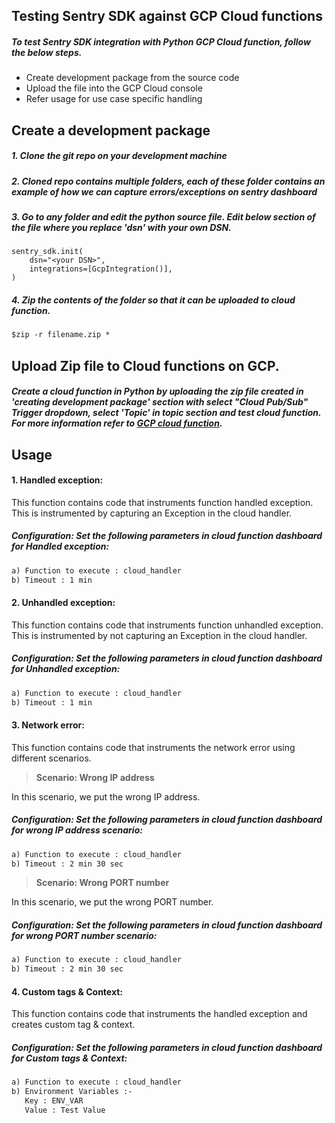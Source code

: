 

## Testing Sentry SDK against GCP Cloud functions

##### To test Sentry SDK integration with Python GCP Cloud function, follow the below steps.

 - Create development package from the source code
 - Upload the file into the GCP Cloud console
 - Refer usage for use case specific handling


## Create a development package

##### 1. Clone the git repo on your development machine

##### 2. Cloned repo contains multiple folders, each of these folder contains an example of how we can capture errors/exceptions on sentry dashboard

##### 3. Go to any folder and edit the python source file. Edit below section of the file where you replace 'dsn' with your own DSN.
```
sentry_sdk.init(
    dsn="<your DSN>",
    integrations=[GcpIntegration()],
)
```

##### 4. Zip the contents of the folder so that it can be uploaded to cloud function.
```html
$zip -r filename.zip *
```

## Upload Zip file to Cloud functions on GCP.

#####  Create a cloud function in Python by uploading the zip file created in 'creating development package' section with select "Cloud Pub/Sub" Trigger dropdown, select 'Topic' in topic section and test cloud function. For more information refer to [GCP cloud function](https://cloud.google.com/functions/docs/deploying/console).


## Usage

#### 1. Handled exception:

This function contains code that instruments function handled exception. This is instrumented by capturing an Exception in the cloud handler.

##### Configuration: Set the following parameters in cloud function dashboard for Handled exception:

```html
a) Function to execute : cloud_handler
b) Timeout : 1 min
```

#### 2. Unhandled exception:

This function contains code that instruments function unhandled exception. This is instrumented by not capturing an Exception in the cloud handler.

##### Configuration: Set the following parameters in cloud function dashboard for Unhandled exception:

```html
a) Function to execute : cloud_handler
b) Timeout : 1 min
```

#### 3. Network error:
This function contains code that instruments the network error using different scenarios.

>**Scenario: Wrong IP address**

In this scenario, we put the wrong IP address.

##### Configuration: Set the following parameters in cloud function dashboard for wrong IP address scenario:

```html
a) Function to execute : cloud_handler
b) Timeout : 2 min 30 sec
```

>**Scenario: Wrong PORT number**

In this scenario, we put the wrong PORT number.

##### Configuration: Set the following parameters in cloud function dashboard for wrong PORT number scenario:

```html
a) Function to execute : cloud_handler
b) Timeout : 2 min 30 sec
```

#### 4. Custom tags & Context:
This function contains code that instruments the handled exception and creates custom tag & context.

##### Configuration: Set the following parameters in cloud function dashboard for Custom tags & Context:
```html
a) Function to execute : cloud_handler
b) Environment Variables :-
   Key : ENV_VAR
   Value : Test Value
```
